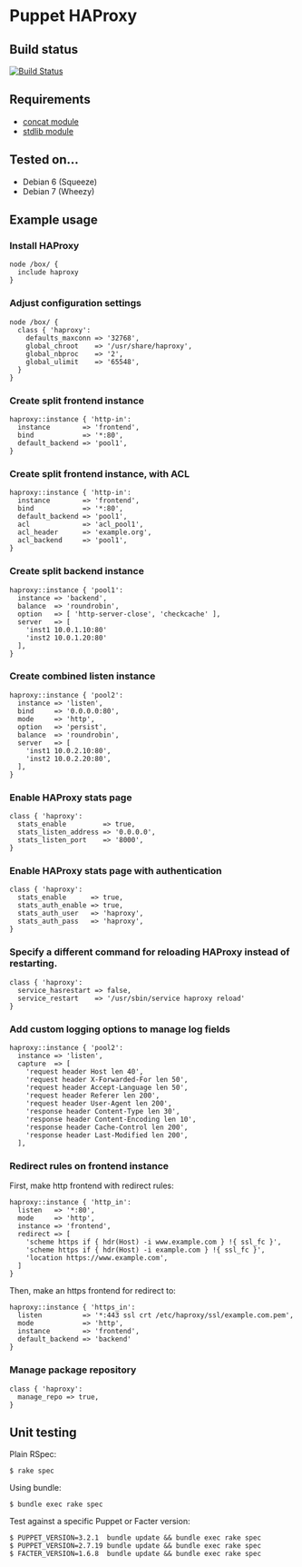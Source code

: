 # Puppet HAProxy

## Build status

[![Build Status](https://travis-ci.org/arioch/puppet-haproxy.png?branch=master)](https://travis-ci.org/arioch/puppet-haproxy)

## Requirements

* [concat module](https://github.com/ripienaar/puppet-concat)
* [stdlib module](https://github.com/puppetlabs/puppetlabs-stdlib)

## Tested on...

* Debian 6 (Squeeze)
* Debian 7 (Wheezy)

## Example usage

### Install HAProxy

```
node /box/ {
  include haproxy
}
```

### Adjust configuration settings

```
node /box/ {
  class { 'haproxy':
    defaults_maxconn => '32768',
    global_chroot    => '/usr/share/haproxy',
    global_nbproc    => '2',
    global_ulimit    => '65548',
  }
}
```

### Create split frontend instance

```
haproxy::instance { 'http-in':
  instance        => 'frontend',
  bind            => '*:80',
  default_backend => 'pool1',
}
```

### Create split frontend instance, with ACL

```
haproxy::instance { 'http-in':
  instance        => 'frontend',
  bind            => '*:80',
  default_backend => 'pool1',
  acl             => 'acl_pool1',
  acl_header      => 'example.org',
  acl_backend     => 'pool1',
}
```

### Create split backend instance

```
haproxy::instance { 'pool1':
  instance => 'backend',
  balance  => 'roundrobin',
  option   => [ 'http-server-close', 'checkcache' ],
  server   => [
    'inst1 10.0.1.10:80'
    'inst2 10.0.1.20:80'
  ],
}
```

### Create combined listen instance

```
haproxy::instance { 'pool2':
  instance => 'listen',
  bind     => '0.0.0.0:80',
  mode     => 'http',
  option   => 'persist',
  balance  => 'roundrobin',
  server   => [
    'inst1 10.0.2.10:80',
    'inst2 10.0.2.20:80',
  ],
}
```

### Enable HAProxy stats page

```
class { 'haproxy':
  stats_enable         => true,
  stats_listen_address => '0.0.0.0',
  stats_listen_port    => '8000',
}
```

### Enable HAProxy stats page with authentication

```
class { 'haproxy':
  stats_enable      => true,
  stats_auth_enable => true,
  stats_auth_user   => 'haproxy',
  stats_auth_pass   => 'haproxy',
}
```

### Specify a different command for reloading HAProxy instead of restarting.

```
class { 'haproxy':
  service_hasrestart => false,
  service_restart    => '/usr/sbin/service haproxy reload'
}
```

### Add custom logging options to manage log fields

```
haproxy::instance { 'pool2':
  instance => 'listen',
  capture  => [
    'request header Host len 40',
    'request header X-Forwarded-For len 50',
    'request header Accept-Language len 50',
    'request header Referer len 200',
    'request header User-Agent len 200',
    'response header Content-Type len 30',
    'response header Content-Encoding len 10',
    'response header Cache-Control len 200',
    'response header Last-Modified len 200',
  ],
```

### Redirect rules on frontend instance

First, make http frontend with redirect rules:

```
haproxy::instance { 'http_in':
  listen   => '*:80',
  mode     => 'http',
  instance => 'frontend',
  redirect => [ 
    'scheme https if { hdr(Host) -i www.example.com } !{ ssl_fc }',
    'scheme https if { hdr(Host) -i example.com } !{ ssl_fc }',
    'location https://www.example.com',
  ]
}
```

Then, make an https frontend for redirect to:

```
haproxy::instance { 'https_in':
  listen          => '*:443 ssl crt /etc/haproxy/ssl/example.com.pem',
  mode            => 'http',
  instance        => 'frontend',
  default_backend => 'backend'
}
```

### Manage package repository

```
class { 'haproxy':
  manage_repo => true,
}
```

## Unit testing

Plain RSpec:

```
$ rake spec
```

Using bundle:

```
$ bundle exec rake spec
```

Test against a specific Puppet or Facter version:

```
$ PUPPET_VERSION=3.2.1  bundle update && bundle exec rake spec
$ PUPPET_VERSION=2.7.19 bundle update && bundle exec rake spec
$ FACTER_VERSION=1.6.8  bundle update && bundle exec rake spec
```

